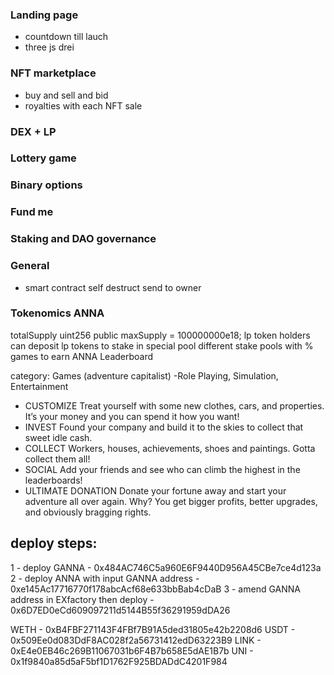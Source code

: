 ### Landing page
- countdown till lauch
- three js drei

### NFT marketplace

- buy and sell and bid
- royalties with each NFT sale

### DEX + LP
### Lottery game
### Binary options
### Fund me
### Staking and DAO governance

### General
- smart contract self destruct send to owner


### Tokenomics ANNA
totalSupply uint256 public maxSupply = 100000000e18;
lp token holders can deposit lp tokens to stake in special pool
different stake pools with %
games to earn ANNA
Leaderboard

category: Games (adventure capitalist)
-Role Playing, Simulation, Entertainment
- CUSTOMIZE Treat yourself with some new clothes, cars, and properties. It’s your money and you can spend it how you want!
- INVEST Found your company and build it to the skies to collect that sweet idle cash.
- COLLECT Workers, houses, achievements, shoes and paintings. Gotta collect them all!
- SOCIAL Add your friends and see who can climb the highest in the leaderboards!
- ULTIMATE DONATION Donate your fortune away and start your adventure all over again. Why? You get bigger profits, better upgrades, and obviously bragging rights.


## deploy steps:
1 - deploy GANNA - 0x484AC746C5a960E6F9440D956A45CBe7ce4d123a
2 - deploy ANNA with input GANNA address - 0xe145Ac17716770f178abcAcf68e633bbBab4cDaB
3 - amend GANNA address in EXfactory then deploy - 0x6D7ED0eCd609097211d5144B55f36291959dDA26

WETH - 0xB4FBF271143F4FBf7B91A5ded31805e42b2208d6
USDT - 0x509Ee0d083DdF8AC028f2a56731412edD63223B9
LINK - 0xE4e0EB46c269B11067031b6F4B7b658E5dAE1B7b
UNI - 0x1f9840a85d5aF5bf1D1762F925BDADdC4201F984

